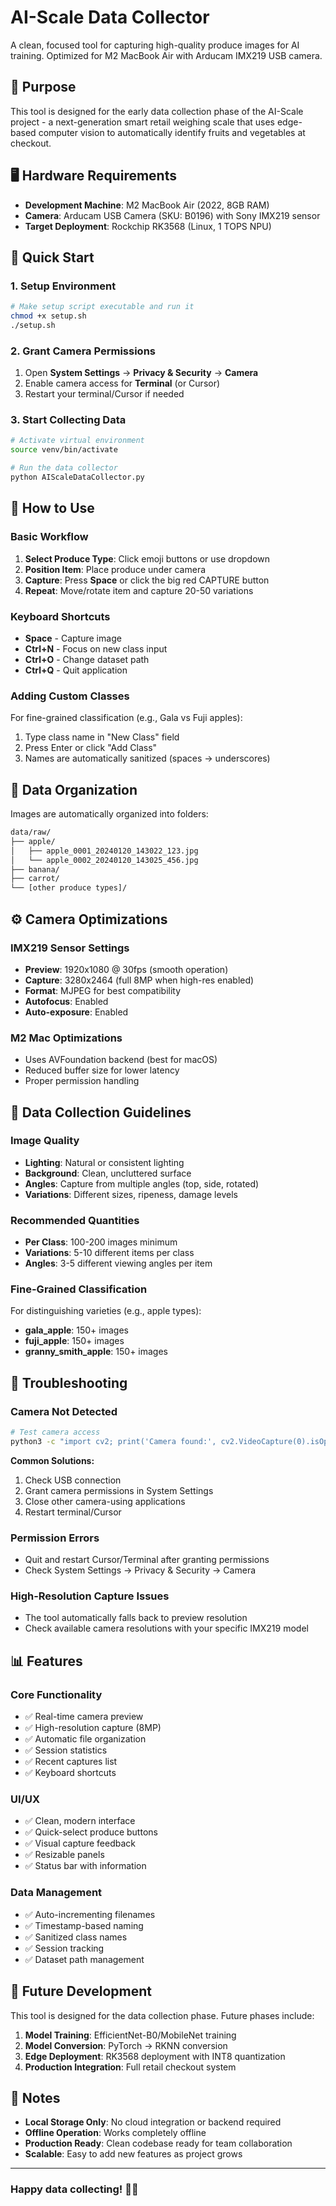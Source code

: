 # AI-Scale Data Collector

A clean, focused tool for capturing high-quality produce images for AI training. Optimized for M2 MacBook Air with Arducam IMX219 USB camera.

## 🎯 Purpose

This tool is designed for the early data collection phase of the AI-Scale project - a next-generation smart retail weighing scale that uses edge-based computer vision to automatically identify fruits and vegetables at checkout.

## 🖥️ Hardware Requirements

- **Development Machine**: M2 MacBook Air (2022, 8GB RAM)
- **Camera**: Arducam USB Camera (SKU: B0196) with Sony IMX219 sensor
- **Target Deployment**: Rockchip RK3568 (Linux, 1 TOPS NPU)

## 🚀 Quick Start

### 1. Setup Environment

```bash
# Make setup script executable and run it
chmod +x setup.sh
./setup.sh
```

### 2. Grant Camera Permissions

1. Open **System Settings** → **Privacy & Security** → **Camera**
2. Enable camera access for **Terminal** (or Cursor)
3. Restart your terminal/Cursor if needed

### 3. Start Collecting Data

```bash
# Activate virtual environment
source venv/bin/activate

# Run the data collector
python AIScaleDataCollector.py
```

## 📸 How to Use

### Basic Workflow

1. **Select Produce Type**: Click emoji buttons or use dropdown
2. **Position Item**: Place produce under camera
3. **Capture**: Press **Space** or click the big red CAPTURE button
4. **Repeat**: Move/rotate item and capture 20-50 variations

### Keyboard Shortcuts

- **Space** - Capture image
- **Ctrl+N** - Focus on new class input
- **Ctrl+O** - Change dataset path
- **Ctrl+Q** - Quit application

### Adding Custom Classes

For fine-grained classification (e.g., Gala vs Fuji apples):

1. Type class name in "New Class" field
2. Press Enter or click "Add Class"
3. Names are automatically sanitized (spaces → underscores)

## 📁 Data Organization

Images are automatically organized into folders:

```bash
data/raw/
├── apple/
│   ├── apple_0001_20240120_143022_123.jpg
│   └── apple_0002_20240120_143025_456.jpg
├── banana/
├── carrot/
└── [other produce types]/
```

## ⚙️ Camera Optimizations

### IMX219 Sensor Settings

- **Preview**: 1920x1080 @ 30fps (smooth operation)
- **Capture**: 3280x2464 (full 8MP when high-res enabled)
- **Format**: MJPEG for best compatibility
- **Autofocus**: Enabled
- **Auto-exposure**: Enabled

### M2 Mac Optimizations

- Uses AVFoundation backend (best for macOS)
- Reduced buffer size for lower latency
- Proper permission handling

## 🎯 Data Collection Guidelines

### Image Quality

- **Lighting**: Natural or consistent lighting
- **Background**: Clean, uncluttered surface
- **Angles**: Capture from multiple angles (top, side, rotated)
- **Variations**: Different sizes, ripeness, damage levels

### Recommended Quantities

- **Per Class**: 100-200 images minimum
- **Variations**: 5-10 different items per class
- **Angles**: 3-5 different viewing angles per item

### Fine-Grained Classification

For distinguishing varieties (e.g., apple types):

- **gala_apple**: 150+ images
- **fuji_apple**: 150+ images
- **granny_smith_apple**: 150+ images

## 🔧 Troubleshooting

### Camera Not Detected

```bash
# Test camera access
python3 -c "import cv2; print('Camera found:', cv2.VideoCapture(0).isOpened())"
```

**Common Solutions:**

1. Check USB connection
2. Grant camera permissions in System Settings
3. Close other camera-using applications
4. Restart terminal/Cursor

### Permission Errors

- Quit and restart Cursor/Terminal after granting permissions
- Check System Settings → Privacy & Security → Camera

### High-Resolution Capture Issues

- The tool automatically falls back to preview resolution
- Check available camera resolutions with your specific IMX219 model

## 📊 Features

### Core Functionality

- ✅ Real-time camera preview
- ✅ High-resolution capture (8MP)
- ✅ Automatic file organization
- ✅ Session statistics
- ✅ Recent captures list
- ✅ Keyboard shortcuts

### UI/UX

- ✅ Clean, modern interface
- ✅ Quick-select produce buttons
- ✅ Visual capture feedback
- ✅ Resizable panels
- ✅ Status bar with information

### Data Management

- ✅ Auto-incrementing filenames
- ✅ Timestamp-based naming
- ✅ Sanitized class names
- ✅ Session tracking
- ✅ Dataset path management

## 🔮 Future Development

This tool is designed for the data collection phase. Future phases include:

1. **Model Training**: EfficientNet-B0/MobileNet training
2. **Model Conversion**: PyTorch → RKNN conversion
3. **Edge Deployment**: RK3568 deployment with INT8 quantization
4. **Production Integration**: Full retail checkout system

## 📝 Notes

- **Local Storage Only**: No cloud integration or backend required
- **Offline Operation**: Works completely offline
- **Production Ready**: Clean codebase ready for team collaboration
- **Scalable**: Easy to add new features as project grows

---

### Happy data collecting! 🍎📸
